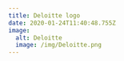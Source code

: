 ```yaml
---
title: Deloitte logo
date: 2020-01-24T11:40:48.755Z
image:
  alt: Deloitte
  image: /img/Deloitte.png
---
```


